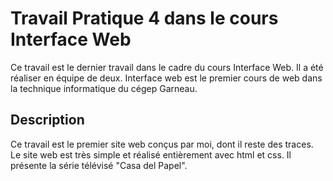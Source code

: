# Travail Pratique 4 dans le cours Interface Web

Ce travail est le dernier travail dans le cadre du cours Interface Web.
Il a été réaliser en équipe de deux.
Interface web est le premier cours de web dans la technique informatique du cégep Garneau.

## Description

Ce travail est le premier site web conçus par moi, dont il reste des traces.
Le site web est très simple et réalisé entièrement avec html et css. Il présente la série télévisé "Casa del Papel". 
